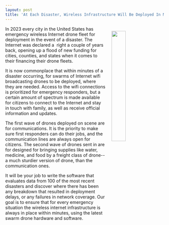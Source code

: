 ```yaml
---
layout: post
title: 'At Each Disaster, Wireless Infrastructure Will Be Deployed In Minutes Using Drone Swarm Tech #DesignFiction'
---
```

<p><img style="padding: 15px;" src="https://s3.amazonaws.com/kinlane-productions/bw-icons/bw-signal.png" alt="" width="30%" align="right" /></p>
<p>In 2023 every city in the United States has emergency wireless Internet drone fleet for deployment in the event of a disaster. The Internet was declared a &nbsp;right a couple of years back, opening up a flood of new funding for cities, counties, and states when it comes to their financing their drone fleets.</p>
<p>It is now commonplace that&nbsp;within minutes of a disaster occurring, for swarms of Internet wifi broadcasting drones to be deployed, where they are needed. Access to the wifi connections is prioritized for emergency responders, but a certain amount of spectrum is made available for citizens to&nbsp;connect to the Internet and stay in touch with family, as well as receive official information and updates.</p>
<p>The first wave of drones deployed on scene&nbsp;are for communications. It is the priority to make sure first responders can do their jobs, and the communication lines are always open for citizens. The second wave of drones sent in are for designed for bringing supplies like water, medicine, and food by a freight class of drone--a much sturdier version of drone, than the communication ones.</p>
<p>It will be your job to write the software that evaluates data from 100 of the most recent disasters and discover where there has been any breakdown that resulted in deployment delays, or any failures in network coverage. Our goal is to ensure that for every emergency situation the wireless internet infrastructure is always in place within minutes, using the latest swarm drone hardware and software.</p>